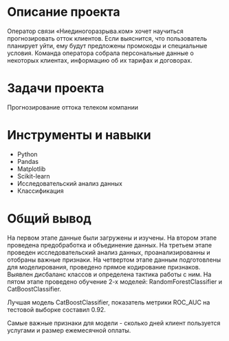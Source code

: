 # Описание проекта
Оператор связи «Ниединогоразрыва.ком» хочет научиться прогнозировать отток клиентов. Если выяснится, что пользователь планирует уйти, ему будут предложены промокоды и специальные условия. Команда оператора собрала персональные данные о некоторых клиентах, информацию об их тарифах и договорах. 

# Задачи проекта
Прогнозирование оттока телеком компании

# Инструменты и навыки
- Python
- Pandas
- Matplotlib
- Scikit-learn
- Исследовательский анализ данных
- Классификация

# Общий вывод
На первом этапе данные были загружены и изучены. На втором этапе проведена предобработка и объединение данных. На третьем этапе проведен исследовательский анализ данных, проанализированны и отобраны важные признаки. На четвертом этапе данным подготовлены для моделирования, проведено прямое кодирование признаков. Выявлен дисбаланс классов и определена тактика работы с ним. На пятом этапе проведено обучение 2-х моделей: RandomForestClassifier и CatBoostClassifier.

Лучшая модель CatBoostClassifier, показатель метрики ROC_AUC на тестовой выборке составил 0.92.

Самые важные признаки для модели - сколько дней клиент пользуется услугами и размер ежемесячной оплаты.
